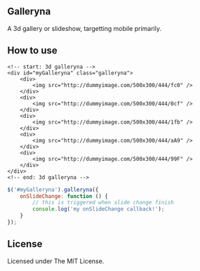 ## Galleryna

A 3d gallery or slideshow, targetting mobile primarily.

## How to use

````
<!-- start: 3d galleryna -->
<div id="myGalleryna" class="galleryna">
	<div>
		<img src="http://dummyimage.com/500x300/444/fc0" />
	</div>
	<div>
		<img src="http://dummyimage.com/500x300/444/0cf" />
	</div>
	<div>
		<img src="http://dummyimage.com/500x300/444/1fb" />
	</div>
	<div>
		<img src="http://dummyimage.com/500x300/444/aA9" />
	</div>
	<div>
		<img src="http://dummyimage.com/500x300/444/99F" />
	</div>
</div>
<!-- end: 3d galleryna -->
````

```javascript
$('#myGalleryna').galleryna({
	onSlideChange: function () {
		// this is triggered when slide change finish
		console.log('my onSlideChange callback!');
	}
});
```

## License

Licensed under The MIT License.
